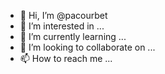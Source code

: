- 👋 Hi, I’m @pacourbet
- 👀 I’m interested in ...
- 🌱 I’m currently learning ...
- 💞️ I’m looking to collaborate on ...
- 📫 How to reach me ...

<!---
pacourbet/pacourbet is a ✨ special ✨ repository because its `README.md` (this file) appears on your GitHub profile.
You can click the Preview link to take a look at your changes.
--->
